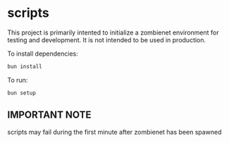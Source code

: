 # scripts

This project is primarily intented to initialize a zombienet environment for testing and development. It is not intended to be used in production.

To install dependencies:

```bash
bun install
```

To run:

```bash
bun setup
```

## IMPORTANT NOTE

scripts may fail during the first minute after zombienet has been spawned
